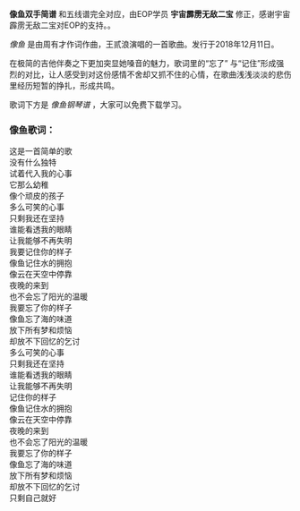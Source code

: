 

**像鱼双手简谱** 和五线谱完全对应，由EOP学员 **宇宙霹雳无敌二宝** 修正，感谢宇宙霹雳无敌二宝对EOP的支持。。

_像鱼_ 是由周有才作词作曲，王贰浪演唱的一首歌曲。发行于2018年12月11日。

在极简的吉他伴奏之下更加突显她嗓音的魅力，歌词里的“忘了”
与“记住”形成强烈的对比，让人感受到对这份感情不舍却又抓不住的心情，在歌曲浅浅淡淡的悲伤里经历短暂的挣扎，形成共鸣。

歌词下方是 _像鱼钢琴谱_ ，大家可以免费下载学习。

### 像鱼歌词：

这是一首简单的歌  
没有什么独特  
试着代入我的心事  
它那么幼稚  
像个顽皮的孩子  
多么可笑的心事  
只剩我还在坚持  
谁能看透我的眼睛  
让我能够不再失明  
我要记住你的样子  
像鱼记住水的拥抱  
像云在天空中停靠  
夜晚的来到  
也不会忘了阳光的温暖  
我要忘了你的样子  
像鱼忘了海的味道  
放下所有梦和烦恼  
却放不下回忆的乞讨  
多么可笑的心事  
只剩我还在坚持  
谁能看透我的眼睛  
让我能够不再失明  
记住你的样子  
像鱼记住水的拥抱  
像云在天空中停靠  
夜晚的来到  
也不会忘了阳光的温暖  
我要忘了你的样子  
像鱼忘了海的味道  
放下所有梦和烦恼  
却放不下回忆的乞讨  
只剩自己就好

